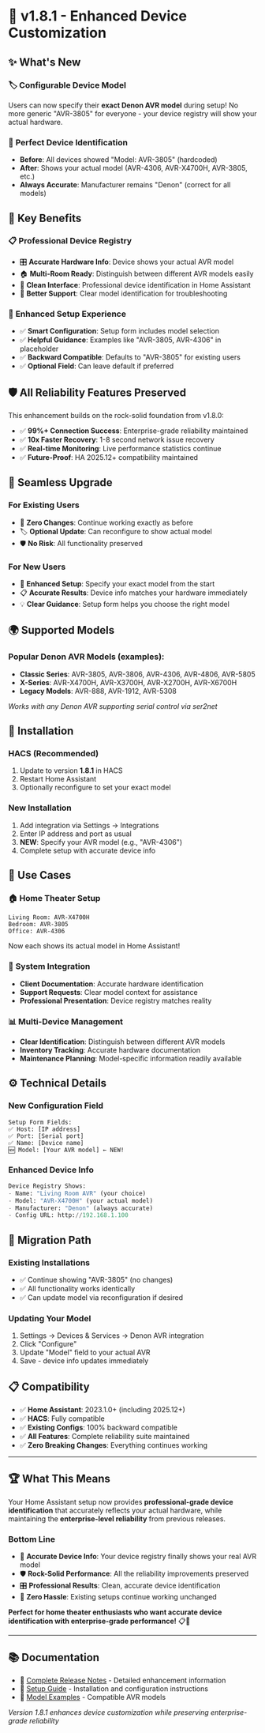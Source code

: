 # 🎯 v1.8.1 - Enhanced Device Customization

## ✨ What's New

### 🏷️ **Configurable Device Model**
Users can now specify their **exact Denon AVR model** during setup! No more generic "AVR-3805" for everyone - your device registry will show your actual hardware.

### 🎯 **Perfect Device Identification**
- **Before**: All devices showed "Model: AVR-3805" (hardcoded)
- **After**: Shows your actual model (AVR-4306, AVR-X4700H, AVR-3805, etc.)
- **Always Accurate**: Manufacturer remains "Denon" (correct for all models)

## 🎁 **Key Benefits**

### 📋 **Professional Device Registry**
- 🎛️ **Accurate Hardware Info**: Device shows your actual AVR model
- 🏠 **Multi-Room Ready**: Distinguish between different AVR models easily
- 📱 **Clean Interface**: Professional device identification in Home Assistant
- 🔧 **Better Support**: Clear model identification for troubleshooting

### 🚀 **Enhanced Setup Experience**
- ✅ **Smart Configuration**: Setup form includes model selection
- ✅ **Helpful Guidance**: Examples like "AVR-3805, AVR-4306" in placeholder
- ✅ **Backward Compatible**: Defaults to "AVR-3805" for existing users
- ✅ **Optional Field**: Can leave default if preferred

## 🛡️ **All Reliability Features Preserved**

This enhancement builds on the rock-solid foundation from v1.8.0:
- ✅ **99%+ Connection Success**: Enterprise-grade reliability maintained
- ✅ **10x Faster Recovery**: 1-8 second network issue recovery
- ✅ **Real-time Monitoring**: Live performance statistics continue
- ✅ **Future-Proof**: HA 2025.12+ compatibility maintained

## 🔄 **Seamless Upgrade**

### **For Existing Users**
- 🔄 **Zero Changes**: Continue working exactly as before
- 🏷️ **Optional Update**: Can reconfigure to show actual model
- 🛡️ **No Risk**: All functionality preserved

### **For New Users** 
- 🎯 **Enhanced Setup**: Specify your exact model from the start
- 📋 **Accurate Results**: Device info matches your hardware immediately
- 💡 **Clear Guidance**: Setup form helps you choose the right model

## 🌍 **Supported Models**

### Popular Denon AVR Models (examples):
- **Classic Series**: AVR-3805, AVR-3806, AVR-4306, AVR-4806, AVR-5805
- **X-Series**: AVR-X4700H, AVR-X3700H, AVR-X2700H, AVR-X6700H  
- **Legacy Models**: AVR-888, AVR-1912, AVR-5308

*Works with any Denon AVR supporting serial control via ser2net*

## 🚀 **Installation**

### **HACS (Recommended)**
1. Update to version **1.8.1** in HACS
2. Restart Home Assistant
3. Optionally reconfigure to set your exact model

### **New Installation**
1. Add integration via Settings → Integrations
2. Enter IP address and port as usual
3. **NEW**: Specify your AVR model (e.g., "AVR-4306")
4. Complete setup with accurate device info

## 🎯 **Use Cases**

### 🏠 **Home Theater Setup**
```
Living Room: AVR-X4700H
Bedroom: AVR-3805  
Office: AVR-4306
```
Now each shows its actual model in Home Assistant!

### 🔧 **System Integration**
- **Client Documentation**: Accurate hardware identification
- **Support Requests**: Clear model context for assistance
- **Professional Presentation**: Device registry matches reality

### 📊 **Multi-Device Management**
- **Clear Identification**: Distinguish between different AVR models
- **Inventory Tracking**: Accurate hardware documentation
- **Maintenance Planning**: Model-specific information readily available

## ⚙️ **Technical Details**

### **New Configuration Field**
```
Setup Form Fields:
✅ Host: [IP address]
✅ Port: [Serial port]  
✅ Name: [Device name]
🆕 Model: [Your AVR model] ← NEW!
```

### **Enhanced Device Info**
```python
Device Registry Shows:
- Name: "Living Room AVR" (your choice)
- Model: "AVR-X4700H" (your actual model)  
- Manufacturer: "Denon" (always accurate)
- Config URL: http://192.168.1.100
```

## 🔄 **Migration Path**

### **Existing Installations**
- ✅ Continue showing "AVR-3805" (no changes)
- ✅ All functionality works identically
- ✅ Can update model via reconfiguration if desired

### **Updating Your Model**
1. Settings → Devices & Services → Denon AVR integration
2. Click "Configure" 
3. Update "Model" field to your actual AVR
4. Save - device info updates immediately

## 📋 **Compatibility**

- ✅ **Home Assistant**: 2023.1.0+ (including 2025.12+)  
- ✅ **HACS**: Fully compatible
- ✅ **Existing Configs**: 100% backward compatible
- ✅ **All Features**: Complete reliability suite maintained
- ✅ **Zero Breaking Changes**: Everything continues working

---

## 🏆 **What This Means**

Your Home Assistant setup now provides **professional-grade device identification** that accurately reflects your actual hardware, while maintaining the **enterprise-level reliability** from previous releases.

### **Bottom Line**
- 🎯 **Accurate Device Info**: Your device registry finally shows your real AVR model
- 🛡️ **Rock-Solid Performance**: All the reliability improvements preserved  
- 🎛️ **Professional Results**: Clean, accurate device identification
- 🔄 **Zero Hassle**: Existing setups continue working unchanged

**Perfect for home theater enthusiasts who want accurate device identification with enterprise-grade performance!** 📋🎵

---

## 📚 **Documentation**

- 📖 [Complete Release Notes](RELEASE_NOTES_v1.8.1.md) - Detailed enhancement information
- 🔧 [Setup Guide](README.md) - Installation and configuration instructions
- 🎯 [Model Examples](RELEASE_NOTES_v1.8.1.md#supported-models) - Compatible AVR models

*Version 1.8.1 enhances device customization while preserving enterprise-grade reliability*